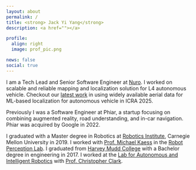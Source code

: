 ```yaml
---
layout: about
permalink: /
title: <strong> Jack Yi Yang</strong>
description: <a href=""></a>

profile:
  align: right
  image: prof_pic.png

news: false
social: true
---
```


I am a Tech Lead and Senior Software Engineer at [Nuro](https://www.nuro.ai/). I worked on scalable and reliable mapping and localization solution for L4 autonomous vehicle. Checkout our [latest work](https://arxiv.org/abs/2503.13896) in using widely available aerial data for ML-based localization for autonomous vehicle in ICRA 2025.

Previously I was a Software Engineer at Phiar, a startup focusing on combining augmented reality, road understanding, and in-car navigation. Phiar was acquired by Google in 2022.

I graduated with a Master degree in Robotics at [Robotics Institute](https://www.ri.cmu.edu/), Carnegie Mellon University in 2019. I worked with [Prof. Michael Kaess](http://www.cs.cmu.edu/~kaess/) in the [Robot Perception Lab](http://rpl.ri.cmu.edu/). I graduated from [Harvey Mudd College](https://www.hmc.edu/) with a Bachelor degree in engineering in 2017. I worked at the [Lab for Autonomous and Intelligent Robotics](https://www.lair.hmc.edu/) with [Prof. Christopher Clark](https://www.lair.hmc.edu/chris-clark).
